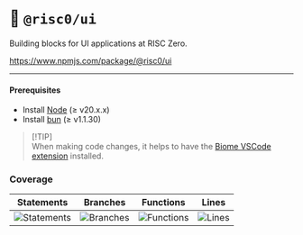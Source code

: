 # 🎨 `@risc0/ui`

Building blocks for UI applications at RISC Zero.

https://www.npmjs.com/package/@risc0/ui

***

#### Prerequisites

* Install [Node](https://nodejs.org/en) (≥ v20.x.x)
* Install [bun](https://bun.sh/) (≥ v1.1.30)

> \[!TIP]\
> When making code changes, it helps to have the [Biome VSCode extension](https://marketplace.visualstudio.com/items?itemName=biomejs.biome) installed.

### Coverage

| Statements                  | Branches                | Functions                 | Lines             |
| --------------------------- | ----------------------- | ------------------------- | ----------------- |
| ![Statements](https://img.shields.io/badge/statements-39.65%25-red.svg?style=flat) | ![Branches](https://img.shields.io/badge/branches-84.82%25-yellow.svg?style=flat) | ![Functions](https://img.shields.io/badge/functions-83.9%25-yellow.svg?style=flat) | ![Lines](https://img.shields.io/badge/lines-39.65%25-red.svg?style=flat) |

